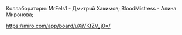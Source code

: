 Коллабораторы: 
MrFels1 - Дмитрий Хакимов;
BloodMistress - Алина Миронова;

https://miro.com/app/board/uXjVKfZV_j0=/

